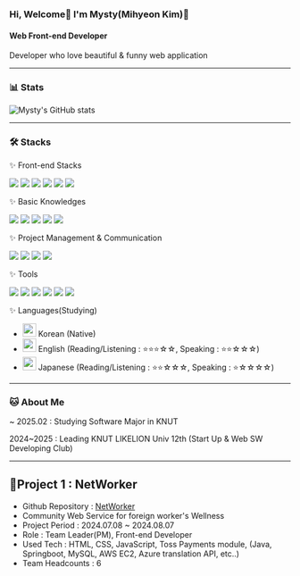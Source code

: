 ### Hi, Welcome👋 I'm Mysty(Mihyeon Kim)🩷

#### Web Front-end Developer
Developer who love beautiful & funny web application

-----
### 📊 Stats

![Mysty's GitHub stats](https://github-readme-stats.vercel.app/api?username=MystyS2&show_icons=true&theme=radical)

-----
### 🛠️ Stacks

✨ Front-end Stacks

<img src="https://img.shields.io/badge/React-61DAFB?style=flat-square&logo=React&logoColor=white"/> <img src="https://img.shields.io/badge/HTML-E34F26?style=flat-square&logo=Html5&logoColor=white"/> <img src="https://img.shields.io/badge/CSS-1572B6?style=flat-square&logo=CSS3&logoColor=white"/> <img src="https://img.shields.io/badge/JavaScript-F7DF1E?style=flat-square&logo=JavaScript&logoColor=white"/> <img src="https://img.shields.io/badge/Tailwind_CSS-06B6D4?style=flat-square&logo=tailwindcss&logoColor=white"/> <img src="https://img.shields.io/badge/npm-CB3837?style=flat-square&logo=npm&logoColor=white"/>

✨ Basic Knowledges

<img src="https://img.shields.io/badge/Python-3766AB?style=flat-square&logo=Python&logoColor=white"/> <img src="https://img.shields.io/badge/Java-007396?style=flat-square&logo=Java&logoColor=white"/> <img src="https://img.shields.io/badge/C-A8B9CC?style=flat-square&logo=C&logoColor=white"/> <img src="https://img.shields.io/badge/C++-00599C?style=flat-square&logo=C++&logoColor=white"/> <img src="https://img.shields.io/badge/MySQL-4479A1?style=flat-square&logo=MySQL&logoColor=white"/> 

✨ Project Management & Communication

<img src="https://img.shields.io/badge/Google_Docs-4285F4?style=flat-square&logo=googledocs&logoColor=white"/> <img src="https://img.shields.io/badge/Kakaotalk-FFCD00?style=flat-square&logo=kakaotalk&logoColor=white"/> <img src="https://img.shields.io/badge/Discord-5865F2?style=flat-square&logo=discord&logoColor=white"/> <img src="https://img.shields.io/badge/Notion-000000?style=flat-square&logo=notion&logoColor=white"/> 

✨ Tools 

<img src="https://img.shields.io/badge/Visual Studio Code-007ACC?style=flat-square&logo=Visual Studio Code&logoColor=white"/> <img src="https://img.shields.io/badge/GIT-F05032?style=flat-square&logo=git&logoColor=white"/> <img src="https://img.shields.io/badge/GitHub-181717?style=flat-square&logo=github&logoColor=white"/>  <img src="https://img.shields.io/badge/Eclipse IDE-2C2255?style=flat-square&logo=Eclipse IDE&logoColor=white"/> <img src="https://img.shields.io/badge/Anaconda-44A833?style=flat-square&logo=Anaconda&logoColor=white"/> <img src="https://img.shields.io/badge/IntelliJ IDEA-000000?style=flat-square&logo=IntelliJ IDEA&logoColor=white"/> 

✨ Languages(Studying)

- <img src="https://github.com/user-attachments/assets/1011c387-08ae-49eb-ac71-f10986fd019b" height="24" /> Korean (Native)
- <img src="https://github.com/user-attachments/assets/7bb656d0-ec3a-45f2-a46d-3e7b986bdef1" height="24" /> English (Reading/Listening : ⭐⭐⭐☆☆, Speaking : ⭐⭐☆☆☆)
- <img src="https://github.com/user-attachments/assets/f7800f2f-6625-4dbd-b1f6-f3b749a7b750" height="24" /> Japanese (Reading/Listening : ⭐⭐☆☆☆, Speaking : ⭐☆☆☆☆)



-----
### 🐱 About Me

~ 2025.02 : Studying Software Major in KNUT

2024~2025 : Leading KNUT LIKELION Univ 12th (Start Up & Web SW Developing Club)

-----

## 📑Project 1 : NetWorker
- Github Repository : [NetWorker](https://github.com/MystyS2/Networker)
- Community Web Service for foreign worker's Wellness
- Project Period : 2024.07.08 ~ 2024.08.07
- Role : Team Leader(PM), Front-end Developer
- Used Tech : HTML, CSS, JavaScript, Toss Payments module, (Java, Springboot, MySQL, AWS EC2, Azure translation API, etc..)
- Team Headcounts : 6
